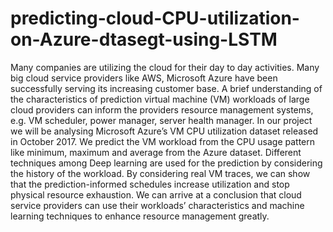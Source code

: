 # predicting-cloud-CPU-utilization-on-Azure-dtasegt-using-LSTM
Many companies are utilizing the cloud for their day to day activities. Many big cloud service providers like AWS, Microsoft Azure have been successfully serving its increasing customer base. A brief understanding of the characteristics of prediction virtual machine (VM) workloads of large cloud providers can inform the providers resource management systems, e.g. VM scheduler, power manager, server health manager. In our project we will be analysing Microsoft Azure’s VM CPU utilization dataset released in October 2017. We predict the VM workload from the CPU usage pattern like minimum, maximum and average from the Azure dataset. Different techniques among Deep learning are used for the prediction by considering the history of the workload. By considering real VM traces, we can show that the prediction-informed schedules increase utilization and stop physical resource exhaustion. We can arrive at a conclusion that cloud service providers can use their workloads’ characteristics and machine learning techniques to enhance resource management greatly.
